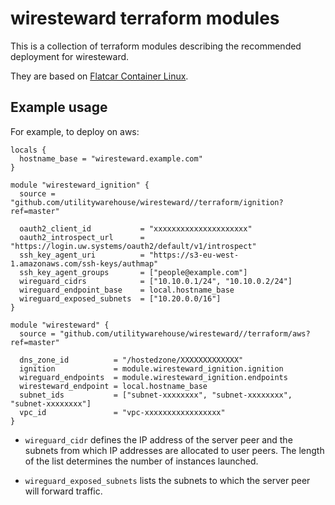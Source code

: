 # wiresteward terraform modules

This is a collection of terraform modules describing the recommended deployment
for wiresteward.

They are based on [Flatcar Container Linux](https://www.flatcar-linux.org/).

## Example usage

For example, to deploy on aws:

```
locals {
  hostname_base = "wiresteward.example.com"
}

module "wiresteward_ignition" {
  source = "github.com/utilitywarehouse/wiresteward//terraform/ignition?ref=master"

  oauth2_client_id           = "xxxxxxxxxxxxxxxxxxxxx"
  oauth2_introspect_url      = "https://login.uw.systems/oauth2/default/v1/introspect"
  ssh_key_agent_uri          = "https://s3-eu-west-1.amazonaws.com/ssh-keys/authmap"
  ssh_key_agent_groups       = ["people@example.com"]
  wireguard_cidrs            = ["10.10.0.1/24", "10.10.0.2/24"]
  wireguard_endpoint_base    = local.hostname_base
  wireguard_exposed_subnets  = ["10.20.0.0/16"]
}

module "wiresteward" {
  source = "github.com/utilitywarehouse/wiresteward//terraform/aws?ref=master"

  dns_zone_id          = "/hostedzone/XXXXXXXXXXXXX"
  ignition             = module.wiresteward_ignition.ignition
  wireguard_endpoints  = module.wiresteward_ignition.endpoints
  wiresteward_endpoint = local.hostname_base
  subnet_ids           = ["subnet-xxxxxxxx", "subnet-xxxxxxxx", "subnet-xxxxxxxx"]
  vpc_id               = "vpc-xxxxxxxxxxxxxxxxx"
}
```

- `wireguard_cidr` defines the IP address of the server peer and the subnets from
which IP addresses are allocated to user peers. The length of the list
determines the number of instances launched.

- `wireguard_exposed_subnets` lists the subnets to which the server peer will
forward traffic.
